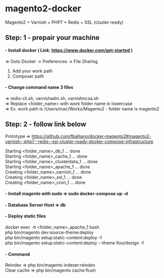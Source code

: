 # magento2-docker
Magento2 + Varnish + PHP7 + Redis + SSL (cluster ready)

## Step: 1 - prepair your machine
#### - Install docker ( Link: https://www.docker.com/get-started )
=> Goto Docker -> Preferences -> File Sharing<br>
1. Add your work path
2. Composer path

#### - Change command name 3 files
=> redis-cli.sh, varnishadm.sh, varnishncsa.sh<br>
=> Replace <folder_name> with work folder name in lowercase<br>
=> Ex. work path is /Users/mac/Works/Magento2 - folder name is magento2

## Step: 2 - follow link below
Prototype => https://github.com/fballiano/docker-magento2#magento2-varnish--php7--redis--ssl-cluster-ready-docker-compose-infrastructure

Starting <folder_name>_db_1          ... done<br>
Starting <folder_name>_cache_1       ... done<br>
Starting <folder_name>_clusterdata_1 ... done<br>
Starting <folder_name>_apache_1      ... done<br>
Creating <folder_name>_varnish_1     ... done<br>
Creating <folder_name>_ssl_1         ... done<br>
Creating <folder_name>_cron_1        ... done<br>

#### - Install magento with sudo => sudo docker-compose up -d

#### - Database Server Host => db

#### - Deploy static files
docker exec -it <folder_name>_apache_1 bash
<br>
php bin/magento dev:source-theme:deploy
<br>
php bin/magento setup:static-content:deploy -f
<br>
php bin/magento setup:static-content:deploy --theme Kos/design -f
<br>

#### - Command
Reindex => php bin/magento indexer:reindex
<br>
Clear cache => php bin/magento cache:flush

